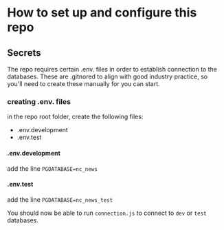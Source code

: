# How to set up and configure this repo

## Secrets

The repo requires certain .env. files in order to establish connection to the databases. These are .gitnored to align with good industry practice, so you'll need to create these manually for you can start.

### creating .env. files

in the repo root folder, create the following files:

- .env.development
- .env.test

#### .env.development

add the line `PGDATABASE=nc_news`

#### .env.test

add the line `PGDATABASE=nc_news_test`

You should now be able to run `connection.js` to connect to `dev` or `test` databases.
